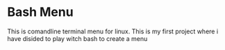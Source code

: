 # Bash Menu 

This is comandline terminal menu for linux. 
This is my first project where i have disided to play witch bash to create a menu
